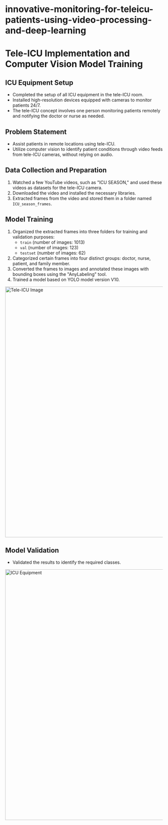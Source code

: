 # innovative-monitoring-for-teleicu-patients-using-video-processing-and-deep-learning




# Tele-ICU Implementation and Computer Vision Model Training

##  ICU Equipment Setup
- Completed the setup of all ICU equipment in the tele-ICU room.
- Installed high-resolution devices equipped with cameras to monitor patients 24/7.
- The tele-ICU concept involves one person monitoring patients remotely and notifying the doctor or nurse as needed.

## Problem Statement
- Assist patients in remote locations using tele-ICU.
- Utilize computer vision to identify patient conditions through video feeds from tele-ICU cameras, without relying on audio.

## Data Collection and Preparation
1. Watched a few YouTube videos, such as "ICU SEASON," and used these videos as datasets for the tele-ICU camera.
2. Downloaded the video and installed the necessary libraries.
3. Extracted frames from the video and stored them in a folder named `ICU_season_frames`.

## Model Training
1. Organized the extracted frames into three folders for training and validation purposes:
   - `train` (number of images: 1013)
   - `val` (number of images: 123)
   - `testset` (number of images: 62)
2. Categorized certain frames into four distinct groups: doctor, nurse, patient, and family member.
3. Converted the frames to images and annotated these images with bounding boxes using the "AnyLabeling" tool.
5. Trained a model based on YOLO model version V10.
<img src="https://drive.google.com/uc?export=view&id=1U8PaJ9EM5cIJpF9DHS6bCzYiQPttCqy0" alt="Tele-ICU Image" width="800" />

## Model Validation
- Validated the results to identify the required classes.


<img src="https://drive.google.com/uc?export=view&id=1-YYIA6EQkjM6cY2udIM4EqX90ut5Zz1u" alt="ICU Equipment" width="800"/>



